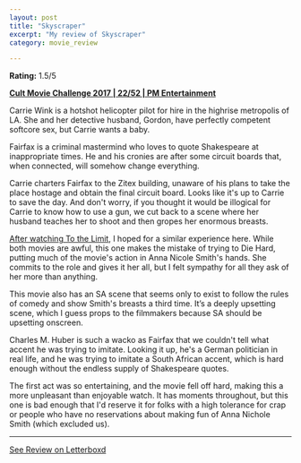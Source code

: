 ```yaml
---
layout: post
title: "Skyscraper"
excerpt: "My review of Skyscraper"
category: movie_review

---
```


**Rating:** 1.5/5

<a href="https://boxd.it/q7TYk/detail" rel="nofollow"><b>Cult Movie Challenge 2017 | 22/52 | PM Entertainment</b></a>

Carrie Wink is a hotshot helicopter pilot for hire in the highrise metropolis of LA. She and her detective husband, Gordon, have perfectly competent softcore sex, but Carrie wants a baby.

Fairfax is a criminal mastermind who loves to quote Shakespeare at inappropriate times. He and his cronies are after some circuit boards that, when connected, will somehow change everything.

Carrie charters Fairfax to the Zitex building, unaware of his plans to take the place hostage and obtain the final circuit board. Looks like it's up to Carrie to save the day. And don't worry, if you thought it would be illogical for Carrie to know how to use a gun, we cut back to a scene where her husband teaches her to shoot and then gropes her enormous breasts.

<a href="https://boxd.it/5Pl08Z" rel="nofollow">After watching To the Limit</a>, I hoped for a similar experience here. While both movies are awful, this one makes the mistake of trying to Die Hard, putting much of the movie's action in Anna Nicole Smith's hands. She commits to the role and gives it her all, but I felt sympathy for all they ask of her more than anything.

This movie also has an SA scene that seems only to exist to follow the rules of comedy and show Smith's breasts a third time. It’s a deeply upsetting scene, which I guess props to the filmmakers because SA should be upsetting onscreen.

Charles M. Huber is such a wacko as Fairfax that we couldn't tell what accent he was trying to imitate. Looking it up, he's a German politician in real life, and he was trying to imitate a South African accent, which is hard enough without the endless supply of Shakespeare quotes.

The first act was so entertaining, and the movie fell off hard, making this a more unpleasant than enjoyable watch. It has moments throughout, but this one is bad enough that I'd reserve it for folks with a high tolerance for crap or people who have no reservations about making fun of Anna Nichole Smith (which excluded us).

<hr>

[See Review on Letterboxd](https://boxd.it/9kOhA3)

